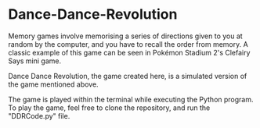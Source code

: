 # Dance-Dance-Revolution

Memory games  involve memorising a series of directions given to you at random by the computer, and you have to recall the order from memory. A classic example of this game can be seen in Pokémon Stadium 2's Clefairy Says mini game.

Dance Dance Revolution, the game created here, is a simulated version of the game mentioned above.

The game is played within the terminal while executing the Python program. To play the game, feel free to clone the repository, and run the "DDRCode.py" file.
